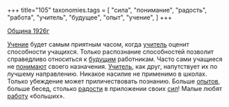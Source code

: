 +++
title="105"
taxonomies.tags = [
 "сила",
 "понимание",
 "радость",
 "работа",
 "учитель",
 "будущее",
 "опыт",
 "учение",
]
+++

[Община 1926г](/agni/1926)

[Учение](/tags/учение) будет самым приятным часом, когда [учитель](/tags/учитель) оценит способности учащихся. Только распознание способностей позволит справедливо относиться к [будущим](/tags/будущее) работникам. Часто сами учащиеся не [понимают](/tags/понимание) своего назначения. [Учитель](/tags/учитель), как друг, напутствует их по лучшему направлению. Никакое насилие не применимо в школах. Только убеждение может приличествовать познанию. Больше [опытов](/tags/опыт), больше бесед, столько [радости](/tags/радость) в приложении своих [сил](/tags/сила)! Малые любят [работу](/tags/работа) «больших».   

